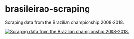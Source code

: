 # brasileirao-scraping
Scraping data from the Brazilian championship 2008-2018.

[![Scraping data from the Brazilian championship 2008-2018.](https://img.youtube.com/vi/cqAv2mVs0uQ/0.jpg)](https://youtu.be/cqAv2mVs0uQ)
